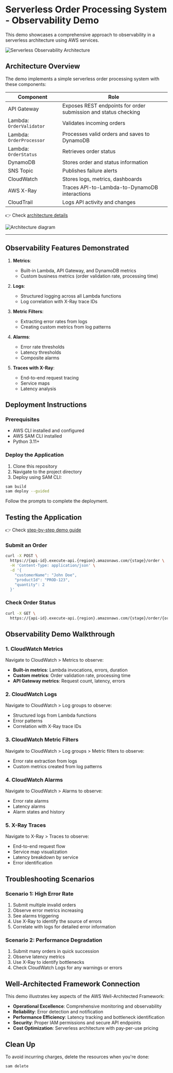 # Serverless Order Processing System - Observability Demo

This demo showcases a comprehensive approach to observability in a serverless architecture using AWS services.

![Serverless Observability Architecture](resources/snaplambda-observability.png)

## Architecture Overview

The demo implements a simple serverless order processing system with these components:

| Component                | Role                                                  |
| ------------------------ | ----------------------------------------------------- |
| API Gateway              | Exposes REST endpoints for order submission and status checking  |
| Lambda: `OrderValidator` | Validates incoming orders                             |
| Lambda: `OrderProcessor` | Processes valid orders and saves to DynamoDB          |
| Lambda: `OrderStatus`    | Retrieves order status                                |
| DynamoDB                 | Stores order and status information                   |
| SNS Topic                | Publishes failure alerts                              |
| CloudWatch               | Stores logs, metrics, dashboards                      |
| AWS X-Ray                | Traces API-to-Lambda-to-DynamoDB interactions         |
| CloudTrail               | Logs API activity and changes                         |

👉 Check [architecture details](./architecture-components.md)

![Architecture diagram](resources/serverless-observability-architecture.png)

---

## Observability Features Demonstrated

1. **Metrics**:
   - Built-in Lambda, API Gateway, and DynamoDB metrics
   - Custom business metrics (order validation rate, processing time)

2. **Logs**:
   - Structured logging across all Lambda functions
   - Log correlation with X-Ray trace IDs

3. **Metric Filters**:
   - Extracting error rates from logs
   - Creating custom metrics from log patterns

4. **Alarms**:
   - Error rate thresholds
   - Latency thresholds
   - Composite alarms

5. **Traces with X-Ray**:
   - End-to-end request tracing
   - Service maps
   - Latency analysis

## Deployment Instructions

### Prerequisites

- AWS CLI installed and configured
- AWS SAM CLI installed
- Python 3.11+

### Deploy the Application

1. Clone this repository
2. Navigate to the project directory
3. Deploy using SAM CLI:

```bash
sam build
sam deploy --guided
```

Follow the prompts to complete the deployment.

## Testing the Application

👉 Check [step-by-step demo guide](./demo-guide.md)

### Submit an Order

```bash
curl -X POST \
  https://{api-id}.execute-api.{region}.amazonaws.com/{stage}/order \
  -H 'Content-Type: application/json' \
  -d '{
    "customerName": "John Doe",
    "productId": "PROD-123",
    "quantity": 2
  }'
```

### Check Order Status

```bash
curl -X GET \
  https://{api-id}.execute-api.{region}.amazonaws.com/{stage}/order/{orderId}
```

## Observability Demo Walkthrough

### 1. CloudWatch Metrics

Navigate to CloudWatch > Metrics to observe:

- **Built-in metrics**: Lambda invocations, errors, duration
- **Custom metrics**: Order validation rate, processing time
- **API Gateway metrics**: Request count, latency, errors

### 2. CloudWatch Logs

Navigate to CloudWatch > Log groups to observe:

- Structured logs from Lambda functions
- Error patterns
- Correlation with X-Ray trace IDs

### 3. CloudWatch Metric Filters

Navigate to CloudWatch > Log groups > Metric filters to observe:

- Error rate extraction from logs
- Custom metrics created from log patterns

### 4. CloudWatch Alarms

Navigate to CloudWatch > Alarms to observe:

- Error rate alarms
- Latency alarms
- Alarm states and history

### 5. X-Ray Traces

Navigate to X-Ray > Traces to observe:

- End-to-end request flow
- Service map visualization
- Latency breakdown by service
- Error identification

## Troubleshooting Scenarios

### Scenario 1: High Error Rate

1. Submit multiple invalid orders
2. Observe error metrics increasing
3. See alarms triggering
4. Use X-Ray to identify the source of errors
5. Correlate with logs for detailed error information

### Scenario 2: Performance Degradation

1. Submit many orders in quick succession
2. Observe latency metrics
3. Use X-Ray to identify bottlenecks
4. Check CloudWatch Logs for any warnings or errors

## Well-Architected Framework Connection

This demo illustrates key aspects of the AWS Well-Architected Framework:

- **Operational Excellence**: Comprehensive monitoring and observability
- **Reliability**: Error detection and notification
- **Performance Efficiency**: Latency tracking and bottleneck identification
- **Security**: Proper IAM permissions and secure API endpoints
- **Cost Optimization**: Serverless architecture with pay-per-use pricing

## Clean Up

To avoid incurring charges, delete the resources when you're done:

```bash
sam delete
```